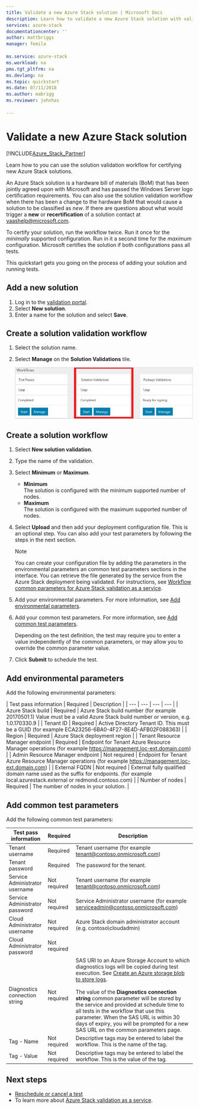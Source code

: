 ```yaml
---
title: Validate a new Azure Stack solution | Microsoft Docs
description: Learn how to validate a new Azure Stack solution with validation as a service.
services: azure-stack
documentationcenter: ''
author: mattbriggs
manager: femila

ms.service: azure-stack
ms.workload: na
pms.tgt_pltfrm: na
ms.devlang: na
ms.topic: quickstart
ms.date: 07/11/2018
ms.author: mabrigg
ms.reviewer: johnhas

---
```


# Validate a new Azure Stack solution

[!INCLUDE[Azure_Stack_Partner](./includes/azure-stack-partner-appliesto.md)]

Learn how to you can use the solution validation workflow for certifying new Azure Stack solutions. 

An Azure Stack solution is a hardware bill of materials (BoM) that has been jointly agreed upon with Microsoft and has passed the Windows Server logo certification requirements. You can also use the solution validation workflow when there has been a change to the hardware BoM that would cause a solution to be classified as *new*. If there are questions about what would trigger a **new** or **recertification** of a solution contact at [vaashelp@microsoft.com](mailto:vaashelp@microsoft.com).

To certify your solution, run the workflow twice. Run it once for the *minimally* supported configuration. Run in it a second time for the *maximum* configuration. Microsoft certifies the solution if both configurations pass all tests.

This quickstart gets you going on the process of adding your solution and running tests.

## Add a new solution

1. Log in to the [validation portal](https://azurestackvalidation.com).
2. Select **New solution**.
3. Enter a name for the solution and select **Save**.

## Create a solution validation workflow

1. Select the solution name.
2. Select **Manage** on the **Solution Validations** tile.

    ![Solution Validations](media/image2.png)

## Create a solution workflow

1. Select **New solution validation**.
2. Type the name of the validation.
3. Select **Minimum** or **Maximum**.  
    - **Minimum**  
    The solution is configured with the minimum supported number of nodes.  
    - **Maximum**  
    The solution is configured with the maximum supported number of nodes.
4. Select **Upload** and then add your deployment configuration file. This is an optional step. You can also add your test parameters by following the steps in the next section.

    > [!note]  
    > You can create your configuration file by adding the parameters in the environmental parameters an common test parameters sections in the interface. You can retrieve the file generated by the service from the Azure Stack deployment being validated. For instructions, see [Workflow common parameters for Azure Stack validation as a service](azure-stack-vaas-parameters.md).

5. Add your environmental parameters. For more information, see [Add environmental parameters](#add-environmental-parameters).
6. Add your common test parameters. For more information, see [Add common test parameters](#add-common-test-parameters).

    Depending on the test definition, the test may require you to enter a value independently of the common parameters, or may allow you to override the common parameter value.

7. Click **Submit** to schedule the test.

## Add environmental parameters

Add the following environmental parameters:

| Test pass information | Required | Description |
| --- | --- | --- | --- |
| Azure Stack build | Required | Azure Stack build number (for example 20170501.1) Value must be a valid Azure Stack build number or version, e.g. 1.0.170330.9 |
| Tenant ID | Required | Active Directory Tenant ID. This must be a GUID (for example ECA23256-6BA0-4F27-8E4D-AFB02F088363) |
| Region | Required | Azure Stack deployment region |
| Tenant Resource Manager endpoint | Required | Endpoint for Tenant Azure Resource Manager operations (for example https://management.loc-ext.domain.com) |
| Admin Resource Manager endpoint | Not required | Endpoint for Tenant Azure Resource Manager operations (for example https://management.loc-ext.domain.com) |
| External FQDN | Not required | External fully qualified domain name used as the suffix for endpoints. (for example local.azurestack.external or redmond.contoso.com) |
| Number of nodes | Required | The number of nodes in your solution. |

## Add common test parameters

Add the following common test parameters:

| Test pass information | Required | Description |
| --- | --- | --- |
| Tenant username | Required | Tenant username (for example tenant@contoso.onmicrosoft.com) |
| Tenant password | Required | The password for the tenant. |
| Service Administrator username | Not required | Tenant username (for example tenant@contoso.onmicrosoft.com) |
| Service Administrator password | Not required | Service Administrator username (for example serviceadmin@contoso.onmicrosoft.com) |
| Cloud Administrator username | Not required | Azure Stack domain administrator account (e.g. contoso\cloudadmin) |
| Cloud Administrator password | Not required | |
|  Diagnostics connection string | Not required | SAS URI to an Azure Storage Account to which diagnostics logs will be copied during test execution. See [Create an Azure storage blob to store logs](azure-stack-vaas-set-up-account.md#create-an-azure-storage-blob-to-store-logs). <br><br>The value of the **Diagnostics connection string** common parameter will be stored by the service and provided at schedule time to all tests in the workflow that use this parameter. When the SAS URL is within 30 days of expiry, you will be prompted for a new SAS URL on the common parameters page. |
| Tag - Name | Not required |  Descriptive tags may be entered to label the workflow. This is the name of the tag. |
| Tag - Value | Not required | Descriptive tags may be entered to label the workflow. This is the value of the tag. |

## Next steps

- [Reschedule or cancel a test](azure-stack-vaas-reschedule-cancel-test.md)
- To learn more about [Azure Stack validation as a service](https://docs.microsoft.com/azure/azure-stack/partner).